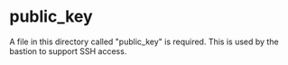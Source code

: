 # public_key

A file in this directory called "public_key" is required.
This is used by the bastion to support SSH access.
